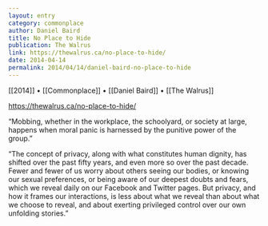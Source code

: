 ```yaml
---
layout: entry
category: commonplace
author: Daniel Baird
title: No Place to Hide
publication: The Walrus
link: https://thewalrus.ca/no-place-to-hide/
date: 2014-04-14
permalink: 2014/04/14/daniel-baird-no-place-to-hide
---
```


[[2014]] • [[Commonplace]] • [[Daniel Baird]] • [[The Walrus]]

https://thewalrus.ca/no-place-to-hide/

“Mobbing, whether in the workplace, the schoolyard, or society at large, happens when moral panic is harnessed by the punitive power of the group.”

“The concept of privacy, along with what constitutes human dignity, has shifted over the past fifty years, and even more so over the past decade. Fewer and fewer of us worry about others seeing our bodies, or knowing our sexual preferences, or being aware of our deepest doubts and fears, which we reveal daily on our Facebook and Twitter pages. But privacy, and how it frames our interactions, is less about what we reveal than about what we choose to reveal, and about exerting privileged control over our own unfolding stories.”